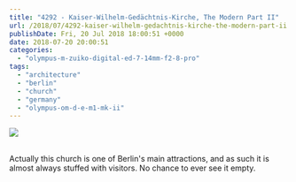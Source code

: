 ```yaml
---
title: "4292 - Kaiser-Wilhelm-Gedächtnis-Kirche, The Modern Part II"
url: /2018/07/4292-kaiser-wilhelm-gedachtnis-kirche-the-modern-part-ii.html
publishDate: Fri, 20 Jul 2018 18:00:51 +0000
date: 2018-07-20 20:00:51
categories: 
  - "olympus-m-zuiko-digital-ed-7-14mm-f2-8-pro"
tags: 
  - "architecture"
  - "berlin"
  - "church"
  - "germany"
  - "olympus-om-d-e-m1-mk-ii"
---
```

<div class="container">
<div class="center"><a target="_blank" href="https://d25zfm9zpd7gm5.cloudfront.net/1200x1200/2017/20170623_114241_lr.jpg"><img class="webfeedsFeaturedVisual" src="https://d25zfm9zpd7gm5.cloudfront.net/0600x0600/2017/20170623_114241_lr.jpg" /></a></div>
</div>
<br />

Actually this church is one of Berlin's main attractions, and as such it is almost always stuffed with visitors. No chance to ever see it empty.
